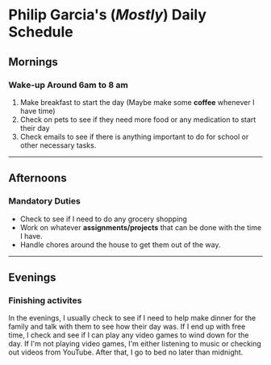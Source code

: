 # Philip Garcia's (*Mostly*) Daily Schedule

## Mornings
### Wake-up Around 6am to 8 am
1. Make breakfast to start the day (Maybe make some **coffee** whenever I have time)
2. Check on pets to see if they need more food or any medication to start their day
3. Check emails to see if there is anything important to do for school or other necessary tasks.

---

## Afternoons
### Mandatory Duties
- Check to see if I need to do any grocery shopping 
- Work on whatever **assignments/projects** that can be done with the time I have.
- Handle chores around the house to get them out of the way.

---

## Evenings
### Finishing activites
In the evenings, I usually check to see if I need to help make dinner for the family and talk with them to see how their day was.
If I end up with free time, I check and see if I can play any video games to wind down for the day.
If I'm not playing video games, I'm either listening to music or checking out videos from YouTube.
After that, I go to bed no later than midnight.
